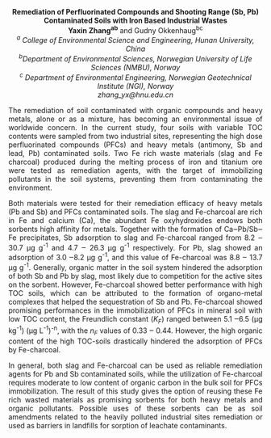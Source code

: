<center><strong>Remediation of Perfluorinated Compounds and Shooting Range (Sb, Pb)
Contaminated Soils with Iron Based Industrial Wastes</strong>

<center><strong>Yaxin Zhang<sup>ab</sup></strong> and Gudny Okkenhaug<sup>bc</sup>

<center><i><sup>a</sup> College of Environmental Science and Engineering, Hunan University, China</i>

<center><i><sup>b</sup>Department of Environmental Sciences, Norwegian University of Life Sciences (NMBU), Norway</i>

<center><i><sup>c</sup> Department of Environmental Engineering, Norwegian Geotechnical Institute (NGI), Norway</i>

<center><i>zhang_yx@hnu.edu.cn</i>

<p style=text-align:justify>The remediation of soil contaminated with organic compounds and heavy
metals, alone or as a mixture, has becoming an environmental issue of
worldwide concern. In the current study, four soils with variable TOC
contents were sampled from two industrial sites, representing the high
dose perfluorinated compounds (PFCs) and heavy metals (antimony, Sb and
lead, Pb) contaminated soils. Two Fe rich waste materials (slag and Fe
charcoal) produced during the melting process of iron and titanium ore were tested as remediation
agents, with the target of immobilizing pollutants in the soil systems,
preventing them from contaminating the environment.

<p style=text-align:justify>Both materials were tested for their remediation efficacy of heavy
metals (Pb and Sb) and PFCs contaminated soils. The slag and Fe-charcoal
are rich in Fe and calcium (Ca), the abundant Fe oxyhydroxides endows
both sorbents high affinity for metals. Together with the formation of
Ca‒Pb/Sb‒Fe precipitates, Sb adsorption to slag and Fe-charcoal ranged
from 8.2 ‒ 30.7 μg g<sup>-1</sup> and 4.7 ‒ 26.3 μg g<sup>-1</sup> respectively. For Pb,
slag showed an adsorption of 3.0 ‒8.2 μg g<sup>-1</sup>, and this value of
Fe-charcoal was 8.8 ‒ 13.7 μg g<sup>-1</sup>. Generally, organic matter in the
soil system hindered the adsorption of both Sb and Pb by slag, most
likely due to competition for the active sites on the sorbent. However,
Fe-charcoal showed better performance with high TOC soils, which can be
attributed to the formation of organo-metal complexes that helped the
sequestration of Sb and Pb. Fe-charcoal showed promising performances in
the immobilization of PFCs in mineral soil with low TOC content, the
Freundlich constant (<i>K<sub>F</sub></i>) ranged between 5.1 ‒6.5 (μg kg<sup>-1</sup>) (μg
L<sup>-1</sup>)<sup>-n</sup>, with the <i>n<sub>F</sub></i> values of 0.33 ‒ 0.44. However, the high
organic content of the high TOC-soils drastically hindered the
adsorption of PFCs by Fe-charcoal.

<p style=text-align:justify>In general, both slag and Fe-charcoal can be used as reliable
remediation agents for Pb and Sb contaminated soils, while the
utilization of Fe-charcoal requires moderate to low content of organic
carbon in the bulk soil for PFCs immobilization. The result of this
study gives the option of reusing these Fe rich wasted materials as
promising sorbents for both heavy metals and organic pollutants.
Possible uses of these sorbents can be as soil amendments related to the
heavily polluted industrial sites remediation or used as barriers in
landfills for sorption of leachate contaminants.
